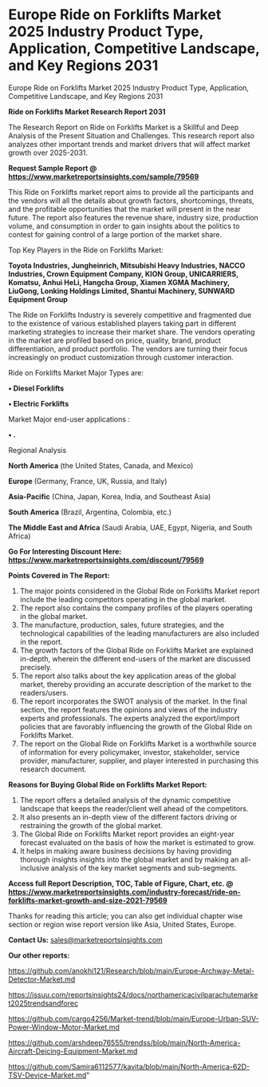 # Europe Ride on Forklifts Market 2025 Industry Product Type, Application, Competitive Landscape, and Key Regions 2031
Europe Ride on Forklifts Market 2025 Industry Product Type, Application, Competitive Landscape, and Key Regions 2031

<strong>Ride on Forklifts Market Research Report 2031</strong>

The Research Report on Ride on Forklifts Market is a Skillful and Deep Analysis of the Present Situation and Challenges. This research report also analyzes other important trends and market drivers that will affect market growth over 2025-2031.

<strong>Request Sample Report @ <a href=https://www.marketreportsinsights.com/sample/79569>https://www.marketreportsinsights.com/sample/79569</a></strong>

This Ride on Forklifts market report aims to provide all the participants and the vendors will all the details about growth factors, shortcomings, threats, and the profitable opportunities that the market will present in the near future. The report also features the revenue share, industry size, production volume, and consumption in order to gain insights about the politics to contest for gaining control of a large portion of the market share.

Top Key Players in the Ride on Forklifts Market:

<strong>Toyota Industries, Jungheinrich, Mitsubishi Heavy Industries, NACCO Industries, Crown Equipment Company, KION Group, UNICARRIERS, Komatsu, Anhui HeLi, Hangcha Group, Xiamen XGMA Machinery, LiuGong, Lonking Holdings Limited, Shantui Machinery, SUNWARD Equipment Group</strong>

The Ride on Forklifts Industry is severely competitive and fragmented due to the existence of various established players taking part in different marketing strategies to increase their market share. The vendors operating in the market are profiled based on price, quality, brand, product differentiation, and product portfolio. The vendors are turning their focus increasingly on product customization through customer interaction.

Ride on Forklifts Market Major Types are:

<strong>• Diesel Forklifts

• Electric Forklifts</strong>

Market Major end-user applications :

<strong>• .</strong>

Regional Analysis

</u><strong><b>North America</b></strong> (the United States, Canada, and Mexico)

<strong><b>Europe </b></strong>(Germany, France, UK, Russia, and Italy)

<strong><b>Asia-Pacific</b></strong> (China, Japan, Korea, India, and Southeast Asia)

<strong><b>South America</b></strong> (Brazil, Argentina, Colombia, etc.)

<strong><b>The Middle East and Africa</b></strong> (Saudi Arabia, UAE, Egypt, Nigeria, and South Africa)

<strong>Go For Interesting Discount Here: <a href=https://www.marketreportsinsights.com/discount/79569>https://www.marketreportsinsights.com/discount/79569</a></strong>

<strong>Points Covered in The Report:</strong>
<ol>
  <li>The major points considered in the Global Ride on Forklifts Market report include the leading competitors operating in the global market.</li>
  <li>The report also contains the company profiles of the players operating in the global market.</li>
  <li>The manufacture, production, sales, future strategies, and the technological capabilities of the leading manufacturers are also included in the report.</li>
  <li>The growth factors of the Global Ride on Forklifts Market are explained in-depth, wherein the different end-users of the market are discussed precisely.</li>
  <li>The report also talks about the key application areas of the global market, thereby providing an accurate description of the market to the readers/users.</li>
  <li>The report incorporates the SWOT analysis of the market. In the final section, the report features the opinions and views of the industry experts and professionals. The experts analyzed the export/import policies that are favorably influencing the growth of the Global Ride on Forklifts Market.</li>
  <li>The report on the Global Ride on Forklifts Market is a worthwhile source of information for every policymaker, investor, stakeholder, service provider, manufacturer, supplier, and player interested in purchasing this research document.</li>
</ol>
<strong>Reasons for Buying Global Ride on Forklifts Market Report:</strong>

<ol>
  <li>The report offers a detailed analysis of the dynamic competitive landscape that keeps the reader/client well ahead of the competitors.</li>
  <li>It also presents an in-depth view of the different factors driving or restraining the growth of the global market.</li>
  <li>The Global Ride on Forklifts Market report provides an eight-year forecast evaluated on the basis of how the market is estimated to grow.</li>
  <li>It helps in making aware business decisions by having providing thorough insights insights into the global market and by making an all-inclusive analysis of the key market segments and sub-segments.</li>
</ol>
<strong>Access full Report Description, TOC, Table of Figure, Chart, etc. @ <a href=https://www.marketreportsinsights.com/industry-forecast/ride-on-forklifts-market-growth-and-size-2021-79569>https://www.marketreportsinsights.com/industry-forecast/ride-on-forklifts-market-growth-and-size-2021-79569</a></strong>


Thanks for reading this article; you can also get individual chapter wise section or region wise report version like Asia, United States, Europe.

<strong>Contact Us:</strong>
sales@marketreportsinsights.com

<strong>Our other reports:</strong>

<a href=https://github.com/anokhi121/Research/blob/main/Europe-Archway-Metal-Detector-Market.md>https://github.com/anokhi121/Research/blob/main/Europe-Archway-Metal-Detector-Market.md</a>

<a href=https://issuu.com/reportsinsights24/docs/northamericacivilparachutemarket2025trendsandforec>https://issuu.com/reportsinsights24/docs/northamericacivilparachutemarket2025trendsandforec</a>

<a href=https://github.com/cargo4256/Market-trend/blob/main/Europe-Urban-SUV-Power-Window-Motor-Market.md>https://github.com/cargo4256/Market-trend/blob/main/Europe-Urban-SUV-Power-Window-Motor-Market.md</a>

<a href=https://github.com/arshdeep76555/trendss/blob/main/North-America-Aircraft-Deicing-Equipment-Market.md>https://github.com/arshdeep76555/trendss/blob/main/North-America-Aircraft-Deicing-Equipment-Market.md</a>

<a href=https://github.com/Samira6112577/kavita/blob/main/North-America-62D-TSV-Device-Market.md>https://github.com/Samira6112577/kavita/blob/main/North-America-62D-TSV-Device-Market.md</a>"
